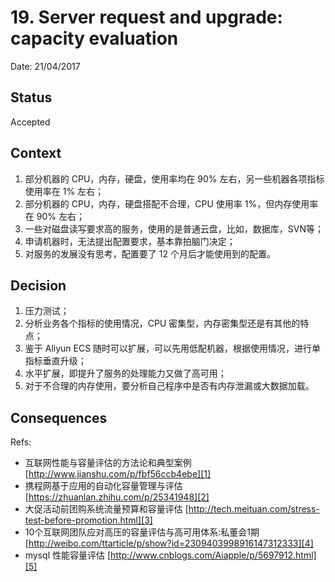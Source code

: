 # 19. Server request and upgrade: capacity evaluation

Date: 21/04/2017

## Status

Accepted

## Context

1. 部分机器的 CPU，内存，硬盘，使用率均在 90% 左右，另一些机器各项指标使用率在 1% 左右；
2. 部分机器的 CPU，内存，硬盘搭配不合理，CPU 使用率 1%，但内存使用率在 90% 左右；
3. 一些对磁盘读写要求高的服务，使用的是普通云盘，比如，数据库，SVN等；
4. 申请机器时，无法提出配置要求，基本靠拍脑门决定；
5. 对服务的发展没有思考，配置要了 12 个月后才能使用到的配置。

## Decision

1. 压力测试；
2. 分析业务各个指标的使用情况，CPU 密集型，内存密集型还是有其他的特点；
3. 鉴于 Aliyun ECS 随时可以扩展，可以先用低配机器，根据使用情况，进行单指标垂直升级；
4. 水平扩展，即提升了服务的处理能力又做了高可用；
5. 对于不合理的内存使用，要分析自己程序中是否有内存泄漏或大数据加载。

## Consequences

Refs:

* 互联网性能与容量评估的方法论和典型案例 [http://www.jianshu.com/p/fbf56ccb4ebe][1]
* 携程网基于应用的自动化容量管理与评估 [https://zhuanlan.zhihu.com/p/25341948][2]
* 大促活动前团购系统流量预算和容量评估 [http://tech.meituan.com/stress-test-before-promotion.html][3]
* 10个互联网团队应对高压的容量评估与高可用体系:私董会1期 [http://weibo.com/ttarticle/p/show?id=2309403998916147312333][4]
* mysql 性能容量评估 [http://www.cnblogs.com/Aiapple/p/5697912.html][5]

[1]:	http://www.jianshu.com/p/fbf56ccb4ebe
[2]:	https://zhuanlan.zhihu.com/p/25341948
[3]:	http://tech.meituan.com/stress-test-before-promotion.html
[4]:	http://weibo.com/ttarticle/p/show?id=2309403998916147312333
[5]:	http://www.cnblogs.com/Aiapple/p/5697912.html